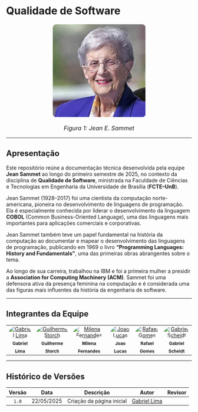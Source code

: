 # Qualidade de Software

<p align="center">
  <img src="assets/jean-sammet.png" 
       width="50%" 
       style="border-radius:10px; padding:0.5px;" 
       alt="Logo AgroMart">
</p>

<p align="center" style="font-size: 16px; font-style: italic;">
  Figura 1: Jean E. Sammet 
</p>

---

## Apresentação

Este repositório reúne a documentação técnica desenvolvida pela equipe **Jean Sammet** ao longo do primeiro semestre de 2025, no contexto da disciplina de **Qualidade de Software**, ministrada na Faculdade de Ciências e Tecnologias em Engenharia da Universidade de Brasília (**FCTE–UnB**).

Jean Sammet (1928–2017) foi uma cientista da computação norte-americana, pioneira no desenvolvimento de linguagens de programação. Ela é especialmente conhecida por liderar o desenvolvimento da linguagem **COBOL** (Common Business-Oriented Language), uma das linguagens mais importantes para aplicações comerciais e corporativas.

Jean Sammet também teve um papel fundamental na história da computação ao documentar e mapear o desenvolvimento das linguagens de programação, publicando em 1969 o livro **“Programming Languages: History and Fundamentals”**, uma das primeiras obras abrangentes sobre o tema.

Ao longo de sua carreira, trabalhou na IBM e foi a primeira mulher a presidir a **Association for Computing Machinery (ACM)**. Sammet foi uma defensora ativa da presença feminina na computação e é considerada uma das figuras mais influentes da história da engenharia de software.

---

## Integrantes da Equipe

<table>
  <tr>
    <td align="center">
      <a href="https://github.com/gabriel-lima258">
        <img src="https://avatars.githubusercontent.com/u/116119327?v=4" width="100px" style="border-radius: 50%;" alt="Gabriel Lima"/>
        <br /><sub><b>Gabriel Lima</b></sub>
      </a>
    </td>
    <td align="center">
      <a href="https://github.com/storch7">
        <img src="https://avatars.githubusercontent.com/u/90935577?v=4" width="100px" style="border-radius: 50%;" alt="Guilherme Storch"/>
        <br /><sub><b>Guilherme Storch</b></sub>
      </a>
    </td>
    <td align="center">
      <a href="https://github.com/MilenaFRocha">
        <img src="https://avatars.githubusercontent.com/u/104432227?v=4" width="100px" style="border-radius: 50%;" alt="Milena Fernandes"/>
        <br /><sub><b>Milena Fernandes</b></sub>
      </a>
    </td>
    <td align="center">
      <a href="https://github.com/jlucasiqueira">
        <img src="https://avatars.githubusercontent.com/u/143570377?v=4" width="100px" style="border-radius: 50%;" alt="Joao Lucas"/>
        <br /><sub><b>Joao Lucas</b></sub>
      </a>
    </td>
    <td align="center">
      <a href="https://github.com/rafgpereira">
        <img src="https://avatars.githubusercontent.com/u/81361524?v=4" width="100px" style="border-radius: 50%;" alt="Rafael Gomes"/>
        <br /><sub><b>Rafael Gomes</b></sub>
      </a>
    </td>
    <td align="center">
      <a href="https://github.com/Gxaite">
        <img src="https://avatars.githubusercontent.com/u/111130521?v=4" width="100px" style="border-radius: 50%;" alt="Gabriel Scheidt"/>
        <br /><sub><b>Gabriel Scheidt</b></sub>
      </a>
    </td>
  </tr>
</table>

---

## Histórico de Versões

|Versão|Data|Descrição|Autor|Revisor|
|:----:|----|---------|-----|:-------:|
|`1.0`|22/05/2025|Criação da página inicial|[Gabriel Lima](https://github.com/gabriel-lima258)| |

